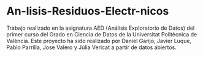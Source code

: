 # An-lisis-Residuos-Electr-nicos
Trabajo realizado en la asignatura AED (Análisis Exploratorio de Datos) del primer curso del Grado en Ciencia de Datos de la Universitat Politècnica de València. Este proyecto ha sido realizado por Daniel Garijo, Javier Luque, Pablo Parrilla, Jose Valero y Júlia Vericat a partir de datos abiertos.

